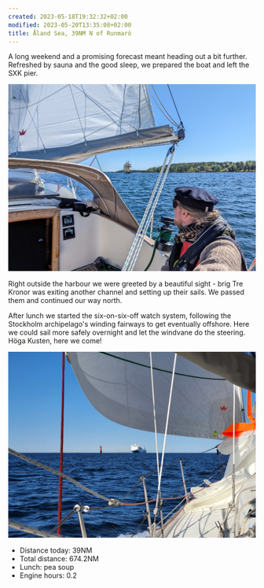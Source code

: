 ```yaml
---
created: 2023-05-18T19:32:32+02:00
modified: 2023-05-20T13:35:08+02:00
title: Åland Sea, 39NM N of Runmarö
---
```


A long weekend and a promising forecast meant heading out a bit further. Refreshed by sauna and the good sleep, we prepared the boat and left the SXK pier.

![Image](../2023/5c6844a51b2e2555f7f87e4178f11bd7.jpg) 

Right outside the harbour we were greeted by a beautiful sight - brig Tre Kronor was exiting another channel and setting up their sails. We passed them and continued our way north.

After lunch we started the six-on-six-off watch system, following the Stockholm archipelago's winding fairways to get eventually offshore. Here we could sail more safely overnight and let the windvane do the steering. Höga Kusten, here we come!

![Image](../2023/b39957b383464b9382751a62fe4888f7.jpg) 

* Distance today: 39NM
* Total distance: 674.2NM
* Lunch: pea soup
* Engine hours: 0.2
